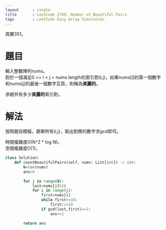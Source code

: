 ```yaml
--- 
layout      : single
title       : LeetCode 2748. Number of Beautiful Pairs
tags        : LeetCode Easy Array Simulation
---
```

周賽351。

# 題目
輸入整數陣列nums。  
對於一個滿足0 <= i < j < nums.length的索引對(i,j)，如果nums[i]的第一個數字和nums[j]的最後一個數字互質，則稱為**美麗的**。  

求總共有多少**美麗的**索引對。  

# 解法
按照題目模擬，窮舉所有(i,j)，取出對應的數字求gcd即可。  

時間複雜度O(N^2 \* log N)。  
空間複雜度O(1)。  

```python
class Solution:
    def countBeautifulPairs(self, nums: List[int]) -> int:
        N=len(nums)
        ans=0
        
        for j in range(N):
            last=nums[j]%10
            for i in range(j):
                first=nums[i]
                while first>=10:
                    first//=10
                if gcd(last,first)==1:
                    ans+=1
                    
        return ans
```
